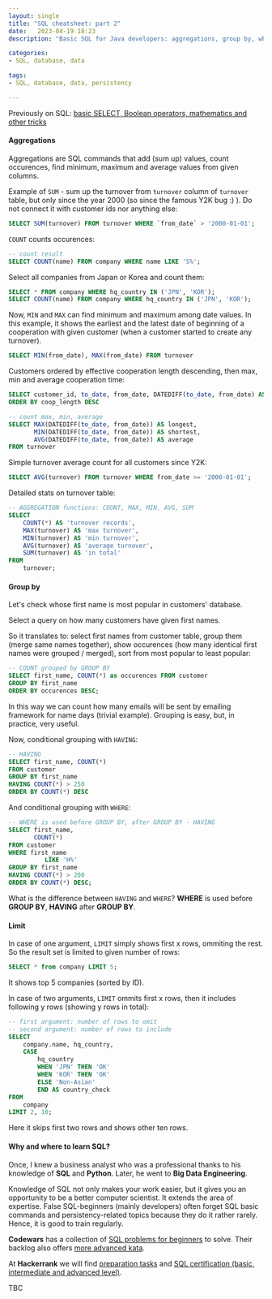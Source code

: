 ```yaml
---
layout: single
title: "SQL cheatsheet: part 2"
date:   2023-04-19 18:23
description: "Basic SQL for Java developers: aggregations, group by, where vs having. "

categories:
- SQL, database, data

tags:
- SQL, database, data, persistency

---
```


Previously on SQL: [basic SELECT, Boolean operators, mathematics and other tricks](/sql-cheatsheet)

#### Aggregations

Aggregations are SQL commands that add (sum up) values, count occurences, find minimum, maximum and average values from given columns.

Example of ``SUM`` - sum up the turnover from ``turnover`` column of ``turnover`` table, but only since the year 2000 (so since the famous Y2K bug :) ). Do not connect it with
customer ids nor anything else:

```sql
SELECT SUM(turnover) FROM turnover WHERE `from_date` > '2000-01-01';
```

``COUNT`` counts occurences:

```sql
-- count result
SELECT COUNT(name) FROM company WHERE name LIKE 'S%';
```

Select all companies from Japan or Korea and count them:

```sql
SELECT * FROM company WHERE hq_country IN ('JPN', 'KOR');
SELECT COUNT(name) FROM company WHERE hq_country IN ('JPN', 'KOR');
```

Now, ``MIN`` and ``MAX`` can find minimum and maximum among date values.
In this example, it shows the earliest and the latest date of beginning of a cooperation with given customer (when a customer started to create any turnover).

```sql
SELECT MIN(from_date), MAX(from_date) FROM turnover
```

Customers ordered by effective cooperation length descending, then max, min and average cooperation time:

```sql
SELECT customer_id, to_date, from_date, DATEDIFF(to_date, from_date) AS coop_length FROM turnover
ORDER BY coop_length DESC
```

```sql
-- count max, min, average
SELECT MAX(DATEDIFF(to_date, from_date)) AS longest,
       MIN(DATEDIFF(to_date, from_date)) AS shortest,
       AVG(DATEDIFF(to_date, from_date)) AS average
FROM turnover
```

Simple turnover average count for all customers since Y2K:

```sql
SELECT AVG(turnover) FROM turnover WHERE from_date >= '2000-01-01';
```

Detailed stats on turnover table:

```sql
-- AGGREGATION functions: COUNT, MAX, MIN, AVG, SUM
SELECT
    COUNT(*) AS 'turnover records',
    MAX(turnover) AS 'max turnover',
    MIN(turnover) AS 'min turnover',
    AVG(turnover) AS 'average turnover',
    SUM(turnover) AS 'in total'
FROM
    turnover;
```

#### Group by

Let's check whose first name is most popular in customers' database.

Select a query on how many customers have given first names.

So it translates to: select first names from customer table, group them (merge same names together), show occurences (how many identical first names were grouped / merged),
sort from most popular to least popular:

```sql
-- COUNT grouped by GROUP BY
SELECT first_name, COUNT(*) as occurences FROM customer
GROUP BY first_name
ORDER BY occurences DESC;
```

In this way we can count how many emails will be sent by emailing framework for name days (trivial example).
Grouping is easy, but, in practice, very useful.

Now, conditional grouping with ``HAVING``:

```sql
-- HAVING
SELECT first_name, COUNT(*)
FROM customer
GROUP BY first_name
HAVING COUNT(*) > 250
ORDER BY COUNT(*) DESC
```
And conditional grouping with ``WHERE``:

```sql
-- WHERE is used before GROUP BY, after GROUP BY - HAVING
SELECT first_name,
       COUNT(*)
FROM customer
WHERE first_name
          LIKE 'H%'
GROUP BY first_name
HAVING COUNT(*) > 200
ORDER BY COUNT(*) DESC;
```

What is the difference between ``HAVING`` and ``WHERE``? **WHERE** is used before **GROUP BY**, **HAVING** after **GROUP BY**.

#### Limit

In case of one argument, ``LIMIT`` simply shows first x rows, ommiting the rest. So the result set is limited to given number of rows:

```sql
SELECT * from company LIMIT 5;
```
It shows top 5 companies (sorted by ID).

In case of two arguments, ``LIMIT`` ommits first x rows, then it includes following y rows (showing y rows in total):

```sql
-- first argument: number of rows to omit
-- second argument: number of rows to include
SELECT
    company.name, hq_country,
    CASE
        hq_country
        WHEN 'JPN' THEN 'OK'
        WHEN 'KOR' THEN 'OK'
        ELSE 'Non-Asian'
        END AS country_check
FROM
    company
LIMIT 2, 10;
```
Here it skips first two rows and shows other ten rows.

#### Why and where to learn SQL?

Once, I knew a business analyst who was a professional thanks to his knowledge of **SQL** and **Python**. Later, he went to **Big Data Engineering**.

Knowledge of SQL not only makes your work easier, but it gives you an opportunity to be a better computer scientist. It extends the area of expertise.
False SQL-beginners (mainly developers) often forget SQL basic commands and persistency-related topics because they do it rather rarely. Hence, it is good to train regularly.

**Codewars** has a collection of [SQL problems for beginners](https://www.codewars.com/collections/sql-for-beginners) to solve. Their backlog also offers
[more advanced kata](https://www.codewars.com/kata/search/sql?q=&beta=false&order_by=rank_id%20desc). 

At **Hackerrank** we will find [preparation tasks](https://www.hackerrank.com/domains/sql) and [SQL certification (basic, intermediate and advanced level)](https://www.hackerrank.com/skills-verification/sql_advanced).

TBC